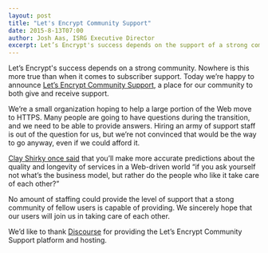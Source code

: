 ```yaml
---
layout: post
title: "Let's Encrypt Community Support"
date: 2015-8-13T07:00
author: Josh Aas, ISRG Executive Director
excerpt: Let’s Encrypt's success depends on the support of a strong community. Nowhere is this more true than when it comes to subscriber support. Today we’re happy to announce Let’s Encrypt Community Support, a place for our community to both give and receive support.
---
```


Let’s Encrypt's success depends on a strong community. Nowhere is this more true than when it comes to subscriber support. Today we’re happy to announce [Let’s Encrypt Community Support](https://community.letsencrypt.org/), a place for our community to both give and receive support.

We’re a small organization hoping to help a large portion of the Web move to HTTPS. Many people are going to have questions during the transition, and we need to be able to provide answers. Hiring an army of support staff is out of the question for us, but we’re not convinced that would be the way to go anyway, even if we could afford it.

[Clay Shirky once said](https://www.youtube.com/watch?v=Xe1TZaElTAs) that you’ll make more accurate predictions about the quality and longevity of services in a Web-driven world “if you ask yourself not what’s the business model, but rather do the people who like it take care of each other?”

No amount of staffing could provide the level of support that a stong community of fellow users is capable of providing. We sincerely hope that our users will join us in taking care of each other.

We’d like to thank [Discourse](https://www.discourse.org/) for providing the Let’s Encrypt Community Support platform and hosting.
